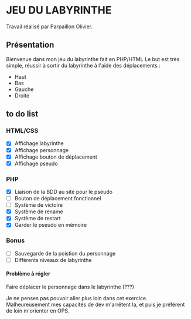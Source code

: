 # JEU DU LABYRINTHE

Travail réalisé par Parpaillon Olivier.

## Présentation

Bienvenue dans mon jeu du labyrinthe fait en PHP/HTML
Le but est très simple, réussir à sortir du labyrinthe à l'aide des déplacements :

- Haut
- Bas
- Gauche
- Droite

## to do list
### HTML/CSS
- [x] Affichage labyrinthe
- [x] Affichage personnage
- [x] Affichage bouton de déplacement
- [x] Affichage pseudo

### PHP
- [x] Liaison de la BDD au site pour le pseudo
- [ ] Bouton de déplacement fonctionnel
- [ ] Système de victoire
- [x] Système de rename
- [x] Système de restart
- [x] Garder le pseudo en mémoire

### Bonus
- [ ] Sauvegarde de la poistion du personnage
- [ ] Différents niveaux de labyrinthe

#### Problème à régler

Faire déplacer le personnage dans le labyrinthe (???)


Je ne penses pas pouvoir aller plus loin dans cet exercice. Malheureusement mes capacités de dev m'arrêtent la, et puis je préférent de loin m'orienter en OPS.